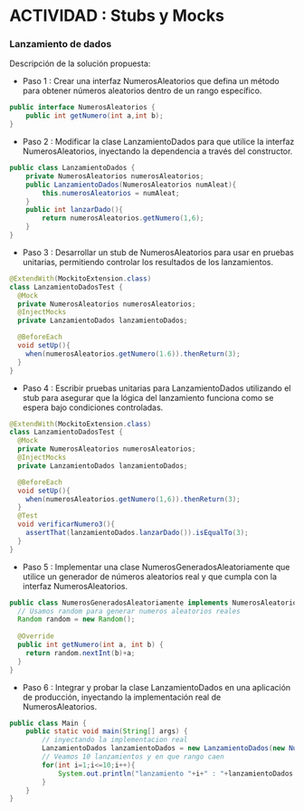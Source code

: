 # ACTIVIDAD : Stubs y Mocks

### Lanzamiento de dados

Descripción de la solución propuesta:

- Paso 1 : Crear una interfaz NumerosAleatorios que defina un método para obtener números
  aleatorios dentro de un rango específico.

```java
public interface NumerosAleatorios {
    public int getNumero(int a,int b);
}
```

- Paso 2 : Modificar la clase LanzamientoDados para que utilice la interfaz NumerosAleatorios,
inyectando la dependencia a través del constructor.


```java
public class LanzamientoDados {
    private NumerosAleatorios numerosAleatorios;
    public LanzamientoDados(NumerosAleatorios numAleat){
        this.numerosAleatorios = numAleat;
    }
    public int lanzarDado(){
        return numerosAleatorios.getNumero(1,6);
    }
}
```

- Paso 3 :  Desarrollar un stub de NumerosAleatorios para usar en pruebas unitarias, permitiendo
  controlar los resultados de los lanzamientos.
```java
@ExtendWith(MockitoExtension.class)
class LanzamientoDadosTest {
  @Mock
  private NumerosAleatorios numerosAleatorios;
  @InjectMocks
  private LanzamientoDados lanzamientoDados;

  @BeforeEach
  void setUp(){
    when(numerosAleatorios.getNumero(1.6)).thenReturn(3);
  }
}
```

- Paso 4 : Escribir pruebas unitarias para LanzamientoDados utilizando el stub para asegurar que la
  lógica del lanzamiento funciona como se espera bajo condiciones controladas.

```java
@ExtendWith(MockitoExtension.class)
class LanzamientoDadosTest {
  @Mock
  private NumerosAleatorios numerosAleatorios;
  @InjectMocks
  private LanzamientoDados lanzamientoDados;

  @BeforeEach
  void setUp(){
    when(numerosAleatorios.getNumero(1,6)).thenReturn(3);
  }
  @Test
  void verificarNumero3(){
    assertThat(lanzamientoDados.lanzarDado()).isEqualTo(3);
  }
}
```
- Paso 5 : Implementar una clase NumerosGeneradosAleatoriamente que utilice un generador de
números aleatorios real y que cumpla con la interfaz NumerosAleatorios.

```java
public class NumerosGeneradosAleatoriamente implements NumerosAleatorios{
  // Usamos random para generar numeros aleatorios reales
  Random random = new Random();
  
  @Override
  public int getNumero(int a, int b) {
    return random.nextInt(b)+a;
  }
}
```

- Paso 6 : Integrar y probar la clase LanzamientoDados en una aplicación de producción,
inyectando la implementación real de NumerosAleatorios.

```java
public class Main {
    public static void main(String[] args) {
        // inyectando la implementacion real
        LanzamientoDados lanzamientoDados = new LanzamientoDados(new NumerosGeneradosAleatoriamente());
        // Veamos 10 lanzamientos y en que rango caen
        for(int i=1;i<=10;i++){
            System.out.println("lanzamiento "+i+" : "+lanzamientoDados.lanzarDado());
        }
    }
}   
```

